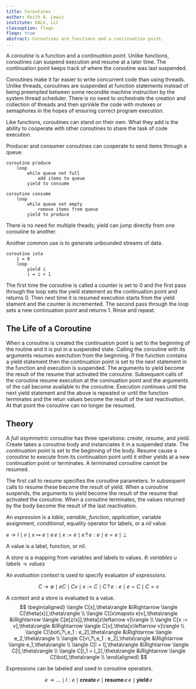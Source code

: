 ```yaml
---
title: Coroutines
author: Keith A. Lewis
institute: KALX, LLC
classoption: fleqn
fleqn: true
abstract: Coroutines are functions and a continuation point.
...
```


A _coroutine_ is a function and a _continuation point_. Unlike functions,
coroutines can suspend execution and resume at a later time.
The continuation point keeps track of where the coroutine was last suspended.

Coroutines make it far easier to write concurrent code than using threads.
Unlike threads, coroutines are suspended at function statements instead
of being preempted between some recondite machine instruction by the system thread scheduler.
There is no need to orchestrate the creation and collection of threads and then
sprinkle the code with mutexes or semaphores in the hopes of ensuring correct
program execution.

Like functions, coroutines can stand on their own. What they add is the ability
to cooperate with other coroutines to share the task of code execution.

Producer and consumer coroutines can cooperate to send items through a queue.
```
coroutine produce
	loop
		while queue not full
			add items to queue
		yield to consume

coroutine consume
	loop
		while queue not empty
			remove items from queue
		yield to produce
```
There is no need for multiple theads; yield can jump directly from one
coroutine to another.

Another common use is to generate unbounded streams of data.
```
coroutine iota
	i = 0
	loop
		yield i
		i = i + 1
```
The first time the coroutine is called a counter is set to 0 and the first
pass through the loop sets the yield statement as the continuation point
and returns 0.  Then next time it is resumed execution starts from the
yield stament and the counter is incremented. The second pass through
the loop sets a new continuation point and returns 1. Rinse and repeat.

## The Life of a Coroutine

When a coroutine is created the continuation point is set to the beginning
of the routine and it is put in a suspended state. Calling the coroutine
with its arguments resumes exectution from the beginning. If the function
contains a yield statement then the continuation point is set to the
next statement in the function and execution is suspended. The arguments
to yield become the result of the resume that activated the coroutine.
Subsequent calls of the coroutine resume execution at the coninuation
point and the arguments of the call become available to the coroutine.
Execution continues until the next yield statement and the above is
repeated or until the function terminates and the retun values
become the result of the last reactivation. At that point the
coroutine can no longer be resumed.

## Theory

A _full asymmetric coroutine_ has three operations: _create_, _resume_, and _yield_.
Create takes a coroutine body and instanciates it in a suspended state.
The _continuation point_ is set to the beginning of the body. Resume cause a
coroutine to execute from its continuation point until it either yields
at a new continuation point or terminates. A terminated coroutine cannot be resumed.

The first call to resume specifies the coroutine parameters. In subsequent calls to
resume these become the result of yield. When a coroutine suspends, the arguments
to yield become the result of the resume that activated the coroutine.
When a coroutine terminates, the values returned by the body become the result
of the last reactivation.

An _expression_ is a _lable_, _variable_, _function_, _application_, variable assignment, _conditional_,
equality operator for labels, or a _nil_ value.

$e \to l\mid v\mid x\mapsto e\mid e\,e\mid x := e\mid e\,?\,e : e\mid e = e\mid \bot$

A value is a label, function, or nil.

A _store_ is a mapping from variables and labels to values.
$\theta\colon\mathit{variables}\cup\mathit{labels}\to\mathit{values}$

An _evaluation context_ is used to specify evaluaton of _expressions_.

$$
C \to \emptyset\mid e C\mid C v\mid x := C\mid  C\,?\,e : e\mid e = C\mid C = v
$$

A context and a store is evaluated to a value.
$$
\begin{aligned}
	\langle C[x],\theta\rangle &\Rightarrow \langle C[\theta(x)],\theta\rangle \\
	\langle C[(x\mapsto e)v],\theta\rangle &\Rightarrow \langle C[e[z/x]],\theta[z\leftarrow v]\rangle \\
	\langle C[x := v],\theta\rangle &\Rightarrow \langle C[v],\theta[x\leftarrow v]\rangle \\
	\langle C[\bot\,?\,e_1 : e_2],\theta\rangle &\Rightarrow \langle e_2,\theta\rangle \\
	\langle C[v\,?\,e_1 : e_2],\theta\rangle &\Rightarrow \langle e_1,\theta\rangle \\
	\langle C[l = l],\theta\rangle &\Rightarrow \langle C[l],\theta\rangle \\
	\langle C[l_1 = l_2],\theta\rangle &\Rightarrow \langle C[\bot],\theta\rangle \\
\end{aligned}
$$

Expressions can be labeled and used in coroutine operators.

$$
e \to \dots\mid l:e\mid \mathbf{create}\,e\mid \mathbf{resume}\,e\,e\mid \mathbf{yield}\,e
$$
